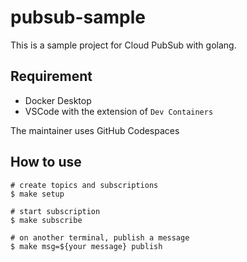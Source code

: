 # pubsub-sample
This is a sample project for Cloud PubSub with golang.

## Requirement
- Docker Desktop
- VSCode with the extension of `Dev Containers`

The maintainer uses GitHub Codespaces

## How to use
```
# create topics and subscriptions
$ make setup

# start subscription
$ make subscribe

# on another terminal, publish a message
$ make msg=${your message} publish
```
